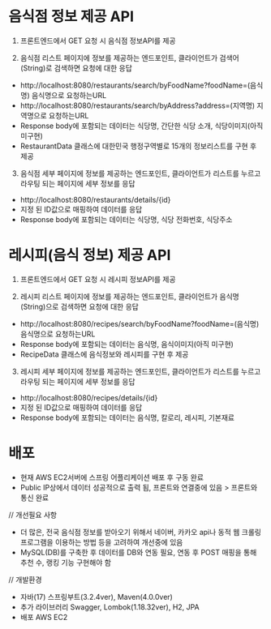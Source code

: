 # 음식점 정보 제공 API
1. 프론트엔드에서 GET 요청 시 음식점 정보API를 제공

2. 음식점 리스트 페이지에 정보를 제공하는 엔드포인트, 클라이언트가 검색어(String)로 검색하면 요청에 대한 응답
- http://localhost:8080/restaurants/search/byFoodName?foodName=(음식명) 음식명으로 요청하는URL
- http://localhost:8080/restaurants/search/byAddress?address=(지역명) 지역명으로 요청하는URL
- Response body에 포함되는 데이터는 식당명, 간단한 식당 소개, 식당이미지(아직 미구현)
- RestaurantData 클래스에 대한민국 행정구역별로 15개의 정보리스트를 구현 후 제공
   
3. 음식점 세부 페이지에 정보를 제공하는 엔드포인트, 클라이언트가 리스트를 누르고 라우팅 되는 페이지에 세부 정보를 응답
- http://localhost:8080/restaurants/details/{id}
- 지정 된 ID값으로 매핑하여 데이터를 응답
- Response body에 포함되는 데이터는 식당명, 식당 전화번호, 식당주소

# 레시피(음식 정보) 제공 API
1. 프론트엔드에서 GET 요청 시 레시피 정보API를 제공

2. 레시피 리스트 페이지에 정보를 제공하는 엔드포인트, 클라이언트가 음식명(String)으로 검색하면 요청에 대한 응답
- http://localhost:8080/recipes/search/byFoodName?foodName=(음식명) 음식명으로 요청하는URL
- Response body에 포함되는 데이터는 음식명, 음식이미지(아직 미구현)
- RecipeData 클래스에 음식정보와 레시피를 구현 후 제공

3. 레시피 세부 페이지에 정보를 제공하는 엔드포인트, 클라이언트가 리스트를 누르고 라우팅 되는 페이지에 세부 정보를 응답
- http://localhost:8080/recipes/details/{id}
- 지정 된 ID값으로 매핑하여 데이터를 응답
- Response body에 포함되는 데이터는 음식명, 칼로리, 레시피, 기본재료
  
# 배포
- 현재 AWS EC2서버에 스프링 어플리케이션 배포 후 구동 완료
- Public IP상에서 데이터 성공적으로 출력 됨, 프론트와 연결중에 있음 > 프론트와 통신 완료



// 개선필요 사항
- 더 많은, 전국 음식점 정보를 받아오기 위해서 네이버, 카카오 api나 동적 웹 크롤링 프로그램을 이용하는 방법 등을 고려하여 개선중에 있음
- MySQL(DB)를 구축한 후 데이터를 DB와 연동 필요, 연동 후 POST 매핑을 통해 추천 수, 랭킹 기능 구현해야 함
   
// 개발환경
- 자바(17) 스프링부트(3.2.4ver), Maven(4.0.0ver)
- 추가 라이브러리 Swagger, Lombok(1.18.32ver), H2, JPA
- 배포 AWS EC2 
